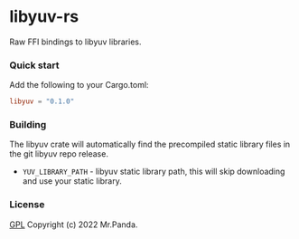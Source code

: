# libyuv-rs

Raw FFI bindings to libyuv libraries.


### Quick start

Add the following to your Cargo.toml:

```toml
libyuv = "0.1.0"
```

### Building

The libyuv crate will automatically find the precompiled static library files in the git libyuv repo release.

* `YUV_LIBRARY_PATH` - libyuv static library path, this will skip downloading and use your static library.


### License
[GPL](./LICENSE) Copyright (c) 2022 Mr.Panda.